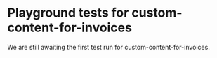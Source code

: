 # Playground tests for custom-content-for-invoices
We are still awaiting the first test run for custom-content-for-invoices.
